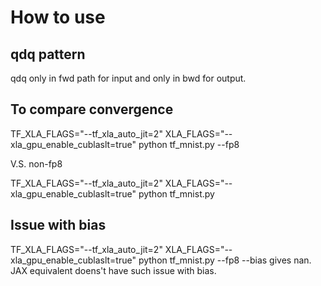 # How to use

## qdq pattern
qdq only in fwd path for input and only in bwd for output.

## To compare convergence
TF_XLA_FLAGS="--tf_xla_auto_jit=2" XLA_FLAGS="--xla_gpu_enable_cublaslt=true" python tf_mnist.py --fp8

V.S. non-fp8

TF_XLA_FLAGS="--tf_xla_auto_jit=2" XLA_FLAGS="--xla_gpu_enable_cublaslt=true" python tf_mnist.py 


## Issue with bias
TF_XLA_FLAGS="--tf_xla_auto_jit=2" XLA_FLAGS="--xla_gpu_enable_cublaslt=true" python tf_mnist.py --fp8 --bias
gives nan. JAX equivalent doens't have such issue with bias.
